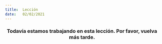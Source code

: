 ```yaml
---
title:  Lección
date:   02/02/2021
---
```


### <center>Todavía estamos trabajando en esta lección. Por favor, vuelva más tarde.</center>